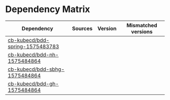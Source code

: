 # Dependency Matrix

Dependency | Sources | Version | Mismatched versions
---------- | ------- | ------- | -------------------
[cb-kubecd/bdd-spring-1575483783](https://github.com/cb-kubecd/bdd-spring-1575483783.git) |  | []() | 
[cb-kubecd/bdd-nh-1575484864](https://github.com/cb-kubecd/bdd-nh-1575484864.git) |  | []() | 
[cb-kubecd/bdd-sbhg-1575484864](https://github.com/cb-kubecd/bdd-sbhg-1575484864.git) |  | []() | 
[cb-kubecd/bdd-gh-1575484864](https://github.com/cb-kubecd/bdd-gh-1575484864.git) |  | []() | 
